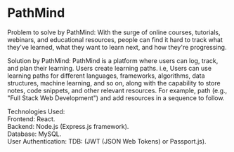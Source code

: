 # PathMind

Problem to solve by PathMind:
With the surge of online courses, tutorials, webinars, and educational resources, people can find it hard to track what they've learned, what they want to learn next, and how they're progressing.

Solution by PathMind:
PathMind is a platform where users can log, track, and plan their learning. Users create learning paths. i.e, Users can use learning paths for different languages, frameworks, algorithms, data structures, machine learning, and so on, along with the capability to store notes, code snippets, and other relevant resources. For example, path (e.g., "Full Stack Web Development") and add resources in a sequence to follow.

Technologies Used: <br>
Frontend: React. <br>
Backend: Node.js (Express.js framework). <br>
Database: MySQL. <br>
User Authentication: TDB: (JWT (JSON Web Tokens) or Passport.js). <br>
